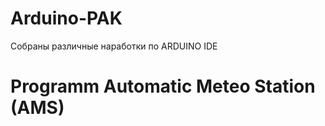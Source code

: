 # Arduino-PAK

Собраны различные наработки по ARDUINO IDE

# Programm Automatic Meteo Station (AMS)
